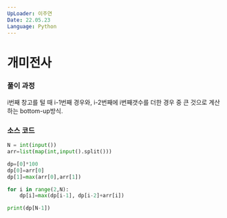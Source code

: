 ```yaml
---
UpLoader: 이주연
Date: 22.05.23
Language: Python
---
```


# 개미전사

 
  

### 풀이 과정  
i번째 창고를 털 때 i-1번째 경우와, i-2번째에 i번째갯수를 더한 경우 중 큰 것으로 계산하는 bottom-up방식.


### 소스 코드

```python
N = int(input())
arr=list(map(int,input().split()))

dp=[0]*100
dp[0]=arr[0]
dp[1]=max(arr[0],arr[1])

for i in range(2,N):
    dp[i]=max(dp[i-1], dp[i-2]+arr[i])

print(dp[N-1])
```
